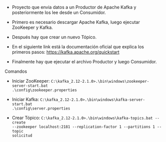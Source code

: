 - Proyecto que envia datos a un Productor de Apache Kafka y posteriormente los lee desde un Consumidor.

- Primero es necesario descargar Apache Kafka, luego ejecutar ZooKeeper y Kafka.

- Después hay que crear un nuevo Tópico.
  
- En el siguiente link está la documentación oficial que explica los primeros pasos: https://kafka.apache.org/quickstart

- Finalmente hay que ejecutar el archivo Productor y luego Consumidor.

Comandos

- Iniciar ZooKeeper: <code>C:\kafka_2.12-2.1.0>.\bin\windows\zookeeper-server-start.bat .\config\zookeeper.properties</code>

- Iniciar Kafka: <code>C:\kafka_2.12-2.1.0>.\bin\windows\kafka-server-start.bat .\config\server.properties</code>

- Crear Tópico: <code>C:\kafka_2.12-2.1.0>.\bin\windows\kafka-topics.bat --create --zookeeper localhost:2181 --replication-factor 1 --partitions 1 --topic solicitud</code>